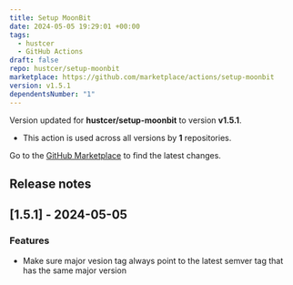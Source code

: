 ```yaml
---
title: Setup MoonBit
date: 2024-05-05 19:29:01 +00:00
tags:
  - hustcer
  - GitHub Actions
draft: false
repo: hustcer/setup-moonbit
marketplace: https://github.com/marketplace/actions/setup-moonbit
version: v1.5.1
dependentsNumber: "1"
---
```



Version updated for **hustcer/setup-moonbit** to version **v1.5.1**.
- This action is used across all versions by **1** repositories.

Go to the [GitHub Marketplace](https://github.com/marketplace/actions/setup-moonbit) to find the latest changes.

## Release notes


## [1.5.1] - 2024-05-05

### Features

- Make sure major vesion tag always point to the latest semver tag that has the same major version
